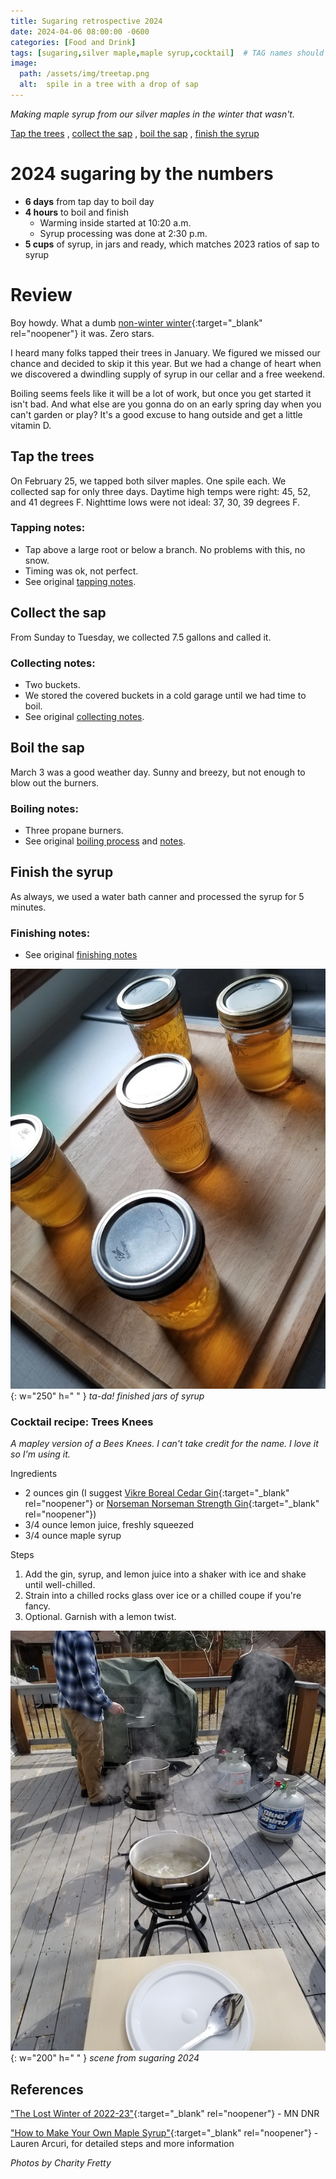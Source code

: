 ```yaml
---
title: Sugaring retrospective 2024
date: 2024-04-06 08:00:00 -0600
categories: [Food and Drink]
tags: [sugaring,silver maple,maple syrup,cocktail]  # TAG names should always be lowercase
image:   
  path: /assets/img/treetap.png
  alt:  spile in a tree with a drop of sap
---
```

<!-- excerpt -->
*Making maple syrup from our silver maples in the winter that wasn't.*

[Tap the trees](#tap-the-trees) , [collect the sap](#collect-the-sap) , [boil the sap](#boil-the-sap) , [finish the syrup](#finish-the-syrup)

# 2024 sugaring by the numbers
* **6 days** from tap day to boil day
* **4 hours** to boil and finish
  - Warming inside started at 10:20 a.m.
  - Syrup processing was done at 2:30 p.m.
* **5 cups** of syrup, in jars and ready, which matches 2023 ratios of sap to syrup

# Review
Boy howdy. What a dumb [non-winter winter](https://www.dnr.state.mn.us/climate/journal/lost-winter-2023-24.html){:target="_blank" rel="noopener"} it was. Zero stars.

I heard many folks tapped their trees in January. We figured we missed our chance and decided to skip it this year. But we had a change of heart when we discovered a dwindling supply of syrup in our cellar and a free weekend.

Boiling seems feels like it will be a lot of work, but once you get started it isn't bad. And what else are you gonna do on an early spring day when you can't garden or play? It's a good excuse to hang outside and get a little vitamin D.

## Tap the trees
On February 25, we tapped both silver maples. One spile each. We collected sap for only three days. Daytime high temps were right: 45, 52, and 41 degrees F. Nighttime lows were not ideal: 37, 30, 39 degrees F.

### Tapping notes:
* Tap above a large root or below a branch. No problems with this, no snow.
* Timing was ok, not perfect.
* See original [tapping notes](/posts/sugaring-retro#tapping-notes).

## Collect the sap
From Sunday to Tuesday, we collected 7.5 gallons and called it.

### Collecting notes:
* Two buckets. 
* We stored the covered buckets in a cold garage until we had time to boil.
* See original [collecting notes](/posts/sugaring-retro#collecting-notes).

## Boil the sap
March 3 was a good weather day. Sunny and breezy, but not enough to blow out the burners.

### Boiling notes:
* Three propane burners.
* See original [boiling process](/posts/sugaring-retro/#our-boiling-process) and [notes](/posts/sugaring-retro/#boiling-notes).

## Finish the syrup
As always, we used a water bath canner and processed the syrup for 5 minutes.

### Finishing notes:
* See original [finishing notes](/posts/sugaring-retro/#finishing-notes)

![finished](/assets/img/finished_syrup_24.jpg){: w="250" h=" " }
_ta-da! finished jars of syrup_

### Cocktail recipe: Trees Knees
*A mapley version of a Bees Knees. I can't take credit for the name. I love it so I'm using it.*

Ingredients
* 2 ounces gin (I suggest [Vikre Boreal Cedar Gin](https://www.vikredistillery.com/all-spirits/boreal-cedar-gin){:target="_blank" rel="noopener"} or [Norseman Norseman Strength Gin](https://norsemandistillery.com/norseman-strength-gin-12318){:target="_blank" rel="noopener"})
* 3/4 ounce lemon juice, freshly squeezed
* 3/4 ounce maple syrup

Steps
1. Add the gin, syrup, and lemon juice into a shaker with ice and shake until well-chilled.
2. Strain into a chilled rocks glass over ice or a chilled coupe if you're fancy.
3. Optional. Garnish with a lemon twist.

![Burners boiling](/assets/img/burners_boilingsap_24.jpg){: w="200" h=" " }
_scene from sugaring 2024_

## References
["The Lost Winter of 2022-23"](https://www.dnr.state.mn.us/climate/journal/lost-winter-2023-24.html){:target="_blank" rel="noopener"} - MN DNR

["How to Make Your Own Maple Syrup"](https://www.treehugger.com/learn-how-to-make-maple-syrup-3016985){:target="_blank" rel="noopener"} - Lauren Arcuri, for detailed steps and more information

_Photos by Charity Fretty_